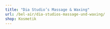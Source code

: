 ```yaml
---
title: "Dia Studio’s Massage & Waxing"
url: /bel-air/dia-studios-massage-und-waxing/
shop: Kosmetik
---
```

